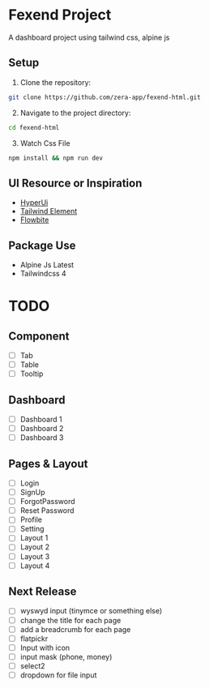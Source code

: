 # Fexend Project

A dashboard project using tailwind css, alpine js

## Setup

1. Clone the repository:

```bash
git clone https://github.com/zera-app/fexend-html.git
```

2. Navigate to the project directory:

```bash
cd fexend-html
```

3. Watch Css File

```bash
npm install && npm run dev
```

## UI Resource or Inspiration

- [HyperUi](https://www.hyperui.dev)
- [Tailwind Element](https://tw-elements.com/)
- [Flowbite](https://flowbite.com/)

## Package Use

- Alpine Js Latest
- Tailwindcss 4

# TODO

## Component

- [ ] Tab
- [ ] Table
- [ ] Tooltip

## Dashboard

- [ ] Dashboard 1
- [ ] Dashboard 2
- [ ] Dashboard 3

## Pages & Layout

- [ ] Login
- [ ] SignUp
- [ ] ForgotPassword
- [ ] Reset Password
- [ ] Profile
- [ ] Setting
- [ ] Layout 1
- [ ] Layout 2
- [ ] Layout 3
- [ ] Layout 4

## Next Release

- [ ] wyswyd input (tinymce or something else)
- [ ] change the title for each page
- [ ] add a breadcrumb for each page
- [ ] flatpickr
- [ ] Input with icon
- [ ] input mask (phone, money)
- [ ] select2
- [ ] dropdown for file input
